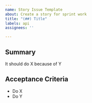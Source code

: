 ```yaml
---
name: Story Issue Template
about: Create a story for sprint work
title: "(##) Title"
labels: api
assignees: ''

---
```


## Summary

It should do X because of Y

<!-- Summarize the purpose of the story -->

## Acceptance Criteria

<!-- Required steps to consider this story complete -->

- Do X
- Do Y

<!-- Add "api" label -->
<!-- Add to "Story Board" in Projects -->
